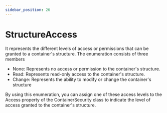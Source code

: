 ```yaml
---
sidebar_position: 26
---
```

# StructureAccess

It represents the different levels of access or permissions that can be granted to a container's structure. The enumeration consists of three members

- None: Represents no access or permission to the container's structure.
- Read: Represents read-only access to the container's structure.
- Change: Represents the ability to modify or change the container's structure

By using this enumeration, you can assign one of these access levels to the Access property of the ContainerSecurity class to indicate the level of access granted to the container's structure.
